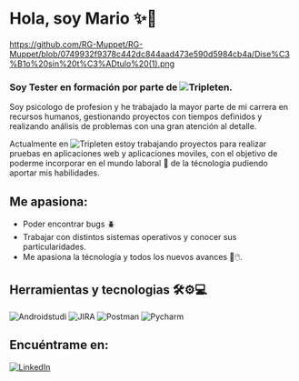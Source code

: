 # Hola, soy Mario ✨🚀  
https://github.com/RG-Muppet/RG-Muppet/blob/0749932f9378c442dc844aad473e590d5984cb4a/Dise%C3%B1o%20sin%20t%C3%ADtulo%20(1).png
### Soy Tester en formación por parte de ![Tripleten](https://img.shields.io/badge/Tripleten-Tripleten?style=plastic&logoColor=%23FFFFFF&logoSize=auto&color=%23000000).

Soy psicologo de profesion y he trabajado la mayor parte de mi carrera en recursos humanos, gestionando proyectos con tiempos definidos y realizando análisis de problemas con una gran atención al detalle. 

Actualmente en ![Tripleten](https://img.shields.io/badge/Tripleten-Tripleten?style=plastic&logoColor=%23FFFFFF&logoSize=auto&color=%23000000) estoy trabajando proyectos para realizar pruebas en aplicaciones web y aplicaciones moviles, con el objetivo de poderme incorporar en el mundo laboral 💼 de la técnologia pudiendo aportar mis habilidades. 

## Me apasiona: 
- Poder encontrar bugs 🪲
- Trabajar con distintos sistemas operativos y conocer sus particularidades.
- Me apasiona la técnología y todos los nuevos avances 📱🖱️.

## Herramientas y tecnologias 🛠️⚙️💻
![Androidstudi](https://img.shields.io/badge/Android_Studio-Android_Studio?style=for-the-badge&logo=androidstudio&logoColor=%23FFFFFF&logoSize=auto&labelColor=%23000000&color=%233DDC84) ![JIRA](https://img.shields.io/badge/Jira-Jira?style=for-the-badge&logo=jira&logoColor=%23FFFFFF&logoSize=auto&labelColor=%23000000&color=%230052CC) ![Postman](https://img.shields.io/badge/Postman-Postman?style=for-the-badge&logo=postman&logoColor=%23FFFFFF&logoSize=auto&labelColor=%23000000&color=%23FF6C37) ![Pycharm](https://img.shields.io/badge/Pycharm-Pycharm?style=for-the-badge&logo=pycharm&logoColor=%23FFFFFF&logoSize=auto&labelColor=%23000000&color=%231DA456)
## Encuéntrame en:
[![LinkedIn](https://img.shields.io/badge/Mario_Pastrana-Mario_Pastrana?style=for-the-badge&logo=linkedin&logoColor=%23FFFFFF&logoSize=auto&label=Linkedin&labelColor=%23000000&color=%230A66C2
)](https://www.linkedin.com/in/mario-guillermo-p-99b040140/)


